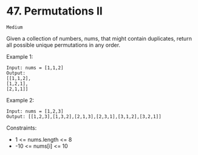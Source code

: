# 47. Permutations II
    Medium

Given a collection of numbers, nums, that might contain duplicates, return all possible unique permutations in any order.

Example 1:
```
Input: nums = [1,1,2]
Output:
[[1,1,2],
[1,2,1],
[2,1,1]]
```
Example 2:
```
Input: nums = [1,2,3]
Output: [[1,2,3],[1,3,2],[2,1,3],[2,3,1],[3,1,2],[3,2,1]]
```
Constraints:

* 1 <= nums.length <= 8
* -10 <= nums[i] <= 10

